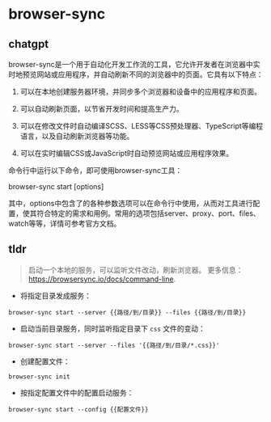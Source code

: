 # browser-sync 
## chatgpt 
browser-sync是一个用于自动化开发工作流的工具，它允许开发者在浏览器中实时地预览网站或应用程序，并自动刷新不同的浏览器中的页面。它具有以下特点：

1. 可以在本地创建服务器环境，并同步多个浏览器和设备中的应用程序和页面。

2. 可以自动刷新页面，以节省开发时间和提高生产力。

3. 可以在修改文件时自动编译SCSS、LESS等CSS预处理器、TypeScript等编程语言，以及自动刷新浏览器等功能。

4. 可以在实时编辑CSS或JavaScript时自动预览网站或应用程序效果。

命令行中运行以下命令，即可使用browser-sync工具：

browser-sync start [options]

其中，options中包含了的各种参数选项可以在命令行中使用，从而对工具进行配置，使其符合特定的需求和用例。常用的选项包括server、proxy、port、files、watch等等，详情可参考官方文档。 

## tldr 
 
> 启动一个本地的服务，可以监听文件改动，刷新浏览器。
> 更多信息：<https://browsersync.io/docs/command-line>.

- 将指定目录发成服务：

`browser-sync start --server {{路径/到/目录}} --files {{路径/到/目录}}`

- 启动当前目录服务，同时监听指定目录下 `css` 文件的变动：

`browser-sync start --server --files '{{路径/到/目录/*.css}}'`

- 创建配置文件：

`browser-sync init`

- 按指定配置文件中的配置启动服务：

`browser-sync start --config {{配置文件}}`
